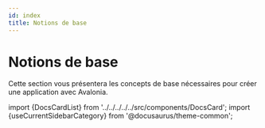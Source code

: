 ```yaml
---
id: index
title: Notions de base
---
```


# Notions de base

Cette section vous présentera les concepts de base nécessaires pour créer une application avec Avalonia.

import {DocsCardList} from '../../../../../src/components/DocsCard';
import {useCurrentSidebarCategory} from '@docusaurus/theme-common';

<DocsCardList list={useCurrentSidebarCategory().items} />